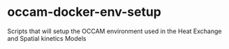 # occam-docker-env-setup
Scripts that will setup the OCCAM environment used in the Heat Exchange and Spatial kinetics Models
